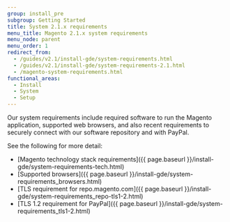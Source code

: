 ```yaml
---
group: install_pre
subgroup: Getting Started
title: System 2.1.x requirements
menu_title: Magento 2.1.x system requirements
menu_node: parent
menu_order: 1
redirect_from:
  - /guides/v2.1/install-gde/system-requirements.html
  - /guides/v2.1/install-gde/system-requirements-2.1.html
  - /magento-system-requirements.html
functional_areas:
  - Install
  - System
  - Setup
---
```


Our system requirements include required software to run the Magento application, supported web browsers, and also recent requirements to securely connect with our software repository and with PayPal.

See the following for more detail:

*	[Magento technology stack requirements]({{ page.baseurl }}/install-gde/system-requirements-tech.html)
*	[Supported browsers]({{ page.baseurl }}/install-gde/system-requirements_browsers.html)
*	[TLS requirement for repo.magento.com]({{ page.baseurl }}/install-gde/system-requirements_repo-tls1-2.html)
*	[TLS 1.2 requirement for PayPal]({{ page.baseurl }}/install-gde/system-requirements_tls1-2.html)

